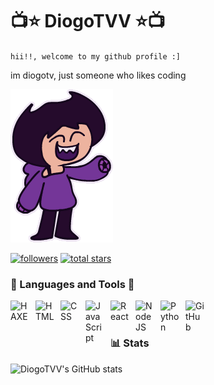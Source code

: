 # 📺⭐ DiogoTVV ⭐📺

``hii!!, welcome to my github profile :]``

im diogotv, just someone who likes coding

![Diogo Waving](https://github.com/DiogoTVV/DiogoTVV/blob/main/res/hiiii.gif?raw=true)

<p align="left">
    <a href="https://github.com/DiogoTVV?tab=followers">
       <img alt="followers" title="Follow me on Github" src="https://custom-icon-badges.demolab.com/github/followers/DiogoTVV?color=236ad3&labelColor=1155ba&style=for-the-badge&logo=person-add&label=Follow&logoColor=white"/></a>
    <a href="https://github.com/DiogoTVV?tab=repositories&sort=stargazers">
       <img alt="total stars" title="Total stars on GitHub" src="https://custom-icon-badges.demolab.com/github/stars/DiogoTVV?color=55960c&style=for-the-badge&labelColor=488207&logo=star"/></a>
</p>

### 🔧 Languages and Tools 🔧

<img align="left" alt="HAXE" width="30px" style="padding-right:10px;" src="https://cdn.jsdelivr.net/gh/devicons/devicon/icons/haxe/haxe-plain.svg" />
<img align="left" alt="HTML" width="30px" style="padding-right:10px;" src="https://cdn.jsdelivr.net/gh/devicons/devicon/icons/html5/html5-plain.svg" />
<img align="left" alt="CSS" width="30px" style="padding-right:10px;" src="https://cdn.jsdelivr.net/gh/devicons/devicon/icons/css3/css3-plain.svg" />
<img align="left" alt="JavaScript" width="30px" style="padding-right:10px;" src="https://cdn.jsdelivr.net/gh/devicons/devicon/icons/javascript/javascript-plain.svg" />
<img align="left" alt="React" width="30px" style="padding-right:10px;" src="https://cdn.jsdelivr.net/gh/devicons/devicon/icons/react/react-original.svg" />
<img align="left" alt="NodeJS" width="30px" style="padding-right:10px;" src="https://cdn.jsdelivr.net/gh/devicons/devicon/icons/nodejs/nodejs-original.svg" />
<img align="left" alt="Python" width="30px" style="padding-right:10px;" src="https://cdn.jsdelivr.net/gh/devicons/devicon/icons/python/python-plain.svg" />
<img align="left" alt="GitHub" width="30px" style="padding-right:10px;" src="https://cdn.jsdelivr.net/gh/devicons/devicon/icons/github/github-original.svg" />
<br />
<br />

### 📊 Stats

![DiogoTVV's GitHub stats](https://github-readme-stats.vercel.app/api?username=diogotvv&show_icons=true&theme=gruvbox)

<!-- ![GitHub Streak](https://streak-stats.demolab.com?user=ForrestKnight&theme=gruvbox&border_radius=4.5) -->

<!--
**DiogoTVV/DiogoTVV** is a ✨ _special_ ✨ repository because its `README.md` (this file) appears on your GitHub profile.

Here are some ideas to get you started:

- 🔭 I’m currently working on ...
- 🌱 I’m currently learning ...
- 👯 I’m looking to collaborate on ...
- 🤔 I’m looking for help with ...
- 💬 Ask me about ...
- 📫 How to reach me: ...
- 😄 Pronouns: ...
- ⚡ Fun fact: ...
-->
